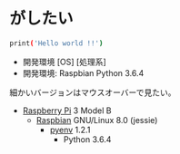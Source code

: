 # がしたい

```sh
print('Hello world !!')
```

* 開発環境 [OS] [処理系]
* 開発環境: Raspbian Python 3.6.4

細かいバージョンはマウスオーバーで見たい。

* [Raspberry Pi](https://ja.wikipedia.org/wiki/Raspberry_Pi) 3 Model B
    * [Raspbian](http://ytyaru.hatenablog.com/entry/2016/12/01/100000) GNU/Linux 8.0 (jessie)
        * [pyenv](http://ytyaru.hatenablog.com/entry/2019/01/06/000000) 1.2.1
            * Python 3.6.4

